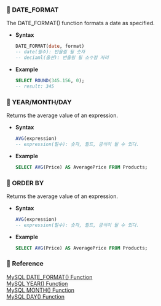 ### 🥯 DATE_FORMAT
The DATE_FORMAT() function formats a date as specified.<br>
  - **Syntax**
    ```SQL
    DATE_FORMAT(date, format)
    -- date(필수): 반올림 될 숫자
    -- deciaml(옵션): 반올림 될 소수점 자리
    ```
  - **Example**
    ```SQL
    SELECT ROUND(345.156, 0);
    -- result: 345
    ```
### 🌮 YEAR/MONTH/DAY
Returns the average value of an expression.<br>
  - **Syntax**
    ```SQL
    AVG(expression)
    -- expression(필수): 숫자, 필드, 공식이 될 수 있다.
    ```
  - **Example**
    ```SQL
    SELECT AVG(Price) AS AveragePrice FROM Products;
    ```
### 🥨 ORDER BY
Returns the average value of an expression.<br>
  - **Syntax**
    ```SQL
    AVG(expression)
    -- expression(필수): 숫자, 필드, 공식이 될 수 있다.
    ```
  - **Example**
    ```SQL
    SELECT AVG(Price) AS AveragePrice FROM Products;
    ```

### 🍕 Reference
[MySQL DATE_FORMAT() Function](https://www.w3schools.com/sql/func_mysql_date_format.asp) <br>
[MySQL YEAR() Function](https://www.w3schools.com/sql/func_mysql_year.asp)<br>
[MySQL MONTH() Function](https://www.w3schools.com/sql/func_mysql_month.asp)<br>
[MySQL DAY() Function](https://www.w3schools.com/sql/func_mysql_day.asp)<br>
